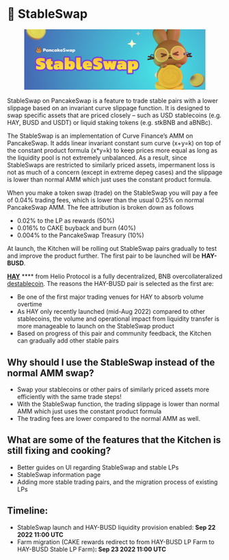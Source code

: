 # 🔄 StableSwap

<figure><img src="../../.gitbook/assets/docs masthead.png" alt=""><figcaption></figcaption></figure>

StableSwap on PancakeSwap is a feature to trade stable pairs with a lower slippage based on an invariant curve slippage function. It is designed to swap specific assets that are priced closely – such as USD stablecoins (e.g. HAY, BUSD and USDT) or liquid staking tokens (e.g. stkBNB and aBNBc).

The StableSwap is an implementation of Curve Finance’s AMM on PancakeSwap. It adds linear invariant constant sum curve (x+y=k) on top of the constant product formula (x\*y=k) to keep prices more equal as long as the liquidity pool is not extremely unbalanced. As a result, since StableSwaps are restricted to similarly priced assets, impermanent loss is not as much of a concern (except in extreme depeg cases) and the slippage is lower than normal AMM which just uses the constant product formula.

When you make a token swap (trade) on the StableSwap you will pay a fee of 0.04% trading fees, which is lower than the usual 0.25% on normal PancakeSwap AMM. The fee attribution is broken down as follows

* 0.02% to the LP as rewards (50%)
* 0.016% to CAKE buyback and burn (40%)
* 0.004% to the PancakeSwap Treasury (10%)

At launch, the Kitchen will be rolling out StableSwap pairs gradually to test and improve the product further. The first pair to be launched will be **HAY-BUSD**.

[**HAY**](https://helio.money/) **** from Helio Protocol is a fully decentralized, BNB overcollateralized [destablecoin](https://docs.helio.money/). The reasons the HAY-BUSD pair is selected as the first are:

* Be one of the first major trading venues for HAY to absorb volume overtime
* As HAY only recently launched (mid-Aug 2022) compared to other stablecoins, the volume and operational impact from liquidity transfer is more manageable to launch on the StableSwap product
* Based on progress of this pair and community feedback, the Kitchen can gradually add other stable pairs

## **Why should I use the StableSwap instead of the normal AMM swap?**

* Swap your stablecoins or other pairs of similarly priced assets more efficiently with the same trade steps!
* With the StableSwap function, the trading slippage is lower than normal AMM which just uses the constant product formula
* The trading fees are lower compared to the normal AMM as well.

## What are some of the features that the Kitchen is still fixing and cooking?

* Better guides on UI regarding StableSwap and stable LPs&#x20;
* StableSwap information page&#x20;
* Adding more stable trading pairs, and the migration process of existing LPs

## Timeline:

* StableSwap launch and HAY-BUSD liquidity provision enabled: **Sep 22 2022 11:00 UTC**
* Farm migration (CAKE rewards redirect to from HAY-BUSD LP Farm to HAY-BUSD Stable LP Farm)**: Sep 23 2022 11:00 UTC**
